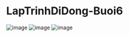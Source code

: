 # LapTrinhDiDong-Buoi6
![image](https://user-images.githubusercontent.com/81177274/194465415-3b633a13-83a7-4034-8ab5-ddd608d4c16d.png)
![image](https://user-images.githubusercontent.com/81177274/194465442-d54874df-5579-4392-8dee-d1c2108a7b5a.png)
![image](https://user-images.githubusercontent.com/81177274/194465457-bf3d93ef-7fc3-43f1-a86b-36b8d0e0d996.png)



